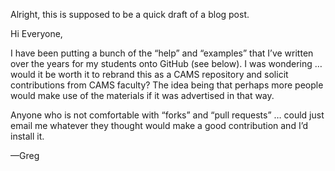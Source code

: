 Alright, this is supposed to be a quick draft of a blog post.

Hi Everyone,

I have been putting a bunch of the “help” and “examples” that I’ve written over the years for my students onto GitHub (see below).  I was wondering … would it be worth it to rebrand this as a CAMS repository and solicit contributions from CAMS faculty?  The idea being that perhaps more people would make use of the materials if it was advertised in that way.

Anyone who is not comfortable with “forks” and “pull requests” … could just email me whatever they thought would make a good contribution and I’d install it.
 
—Greg
